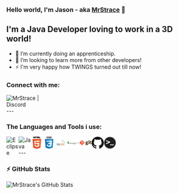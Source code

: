 ### Hello world, I'm Jason - aka [MrStrace][website] 👋
## I'm a Java Developer loving to work in a 3D world!

- 🌱 I’m currently doing an apprenticeship.
- 👯 I’m looking to learn more from other developers!
- ⚡ I'm very happy how TWINGS turned out till now!

### Connect with me:
[<img align="left" alt="MrStrace | Discord" width="124px" src="https://strace.dev/discord.svg"/>][discord]

<br />
<br />
--- 

### The Languages and Tools i use:

<img align="left" alt="Eclipse" width="32px" src="https://brandslogos.com/wp-content/uploads/images/large/eclipse-logo-vector.svg"/>
<img align="left" alt="Java" width="32px" src="https://upload.wikimedia.org/wikipedia/de/e/e1/Java-Logo.svg"/>
<img align="left" alt="HTML5" width="32px" src="https://raw.githubusercontent.com/github/explore/80688e429a7d4ef2fca1e82350fe8e3517d3494d/topics/html/html.png"/>
<img align="left" alt="CSS3" width="32px" src="https://raw.githubusercontent.com/github/explore/80688e429a7d4ef2fca1e82350fe8e3517d3494d/topics/css/css.png" />
<img align="left" alt="MySQL" width="32px" src="https://raw.githubusercontent.com/github/explore/80688e429a7d4ef2fca1e82350fe8e3517d3494d/topics/mysql/mysql.png" />
<img align="left" alt="MongoDB" width="32px" src="https://raw.githubusercontent.com/github/explore/80688e429a7d4ef2fca1e82350fe8e3517d3494d/topics/mongodb/mongodb.png" />
<img align="left" alt="Git" width="32px" src="https://raw.githubusercontent.com/github/explore/80688e429a7d4ef2fca1e82350fe8e3517d3494d/topics/git/git.png" />
<img align="left" alt="GitHub" width="32px" src="https://raw.githubusercontent.com/github/explore/78df643247d429f6cc873026c0622819ad797942/topics/github/github.png" />
<img align="left" alt="Terminal" width="32px" src="https://raw.githubusercontent.com/github/explore/80688e429a7d4ef2fca1e82350fe8e3517d3494d/topics/terminal/terminal.png" />


<br />
<br />
---
<br />

### :zap: GitHub Stats
  <img align="left" alt="MrStrace's GitHub Stats" src="https://github-readme-stats.vercel.app/api?username=MrStrace&show_icons=true&hide_border=true" />

[website]: https://strace.dev
[linkedin]: https://www.linkedin.com/in/jason-holweg-9ab0551bb/
[discord]: https://discord.com/invite/yn6kxKq88H